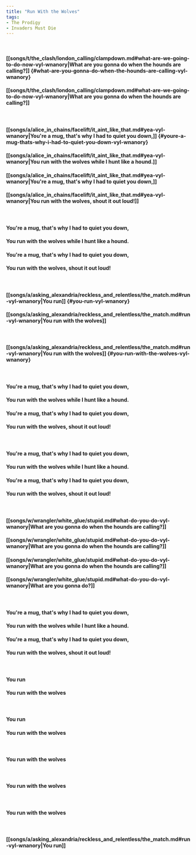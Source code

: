```yaml
---
title: "Run With the Wolves"
tags:
- The Prodigy
- Invaders Must Die
---
```

&nbsp;
#### [[songs/t/the_clash/london_calling/clampdown.md#what-are-we-going-to-do-now-vyl-wnanory|What are you gonna do when the hounds are calling?]] {#what-are-you-gonna-do-when-the-hounds-are-calling-vyl-wnanory}
#### [[songs/t/the_clash/london_calling/clampdown.md#what-are-we-going-to-do-now-vyl-wnanory|What are you gonna do when the hounds are calling?]]
&nbsp;
#### [[songs/a/alice_in_chains/facelift/it_aint_like_that.md#yea-vyl-wnanory|You're a mug, that's why I had to quiet you down,]] {#youre-a-mug-thats-why-i-had-to-quiet-you-down-vyl-wnanory}
#### [[songs/a/alice_in_chains/facelift/it_aint_like_that.md#yea-vyl-wnanory|You run with the wolves while I hunt like a hound.]]
#### [[songs/a/alice_in_chains/facelift/it_aint_like_that.md#yea-vyl-wnanory|You're a mug, that's why I had to quiet you down,]]
#### [[songs/a/alice_in_chains/facelift/it_aint_like_that.md#yea-vyl-wnanory|You run with the wolves, shout it out loud!]]
&nbsp;
#### You're a mug, that's why I had to quiet you down,
#### You run with the wolves while I hunt like a hound.
#### You're a mug, that's why I had to quiet you down,
#### You run with the wolves, shout it out loud!
&nbsp;
#### [[songs/a/asking_alexandria/reckless_and_relentless/the_match.md#run-vyl-wnanory|You run]] {#you-run-vyl-wnanory}
#### [[songs/a/asking_alexandria/reckless_and_relentless/the_match.md#run-vyl-wnanory|You run with the wolves]]
&nbsp;
#### [[songs/a/asking_alexandria/reckless_and_relentless/the_match.md#run-vyl-wnanory|You run with the wolves]] {#you-run-with-the-wolves-vyl-wnanory}
&nbsp;
#### You're a mug, that's why I had to quiet you down,
#### You run with the wolves while I hunt like a hound.
#### You're a mug, that's why I had to quiet you down,
#### You run with the wolves, shout it out loud!
&nbsp;
#### You're a mug, that's why I had to quiet you down,
#### You run with the wolves while I hunt like a hound.
#### You're a mug, that's why I had to quiet you down,
#### You run with the wolves, shout it out loud!
&nbsp;
#### [[songs/w/wrangler/white_glue/stupid.md#what-do-you-do-vyl-wnanory|What are you gonna do when the hounds are calling?]]
#### [[songs/w/wrangler/white_glue/stupid.md#what-do-you-do-vyl-wnanory|What are you gonna do when the hounds are calling?]]
#### [[songs/w/wrangler/white_glue/stupid.md#what-do-you-do-vyl-wnanory|What are you gonna do when the hounds are calling?]]
#### [[songs/w/wrangler/white_glue/stupid.md#what-do-you-do-vyl-wnanory|What are you gonna do?]]
&nbsp;
#### You're a mug, that's why I had to quiet you down,
#### You run with the wolves while I hunt like a hound.
#### You're a mug, that's why I had to quiet you down,
#### You run with the wolves, shout it out loud!
&nbsp;
#### You run
#### You run with the wolves
&nbsp;
#### You run
#### You run with the wolves
&nbsp;
#### You run with the wolves
&nbsp;
#### You run with the wolves
&nbsp;
#### You run with the wolves
&nbsp;
#### [[songs/a/asking_alexandria/reckless_and_relentless/the_match.md#run-vyl-wnanory|You run]]
